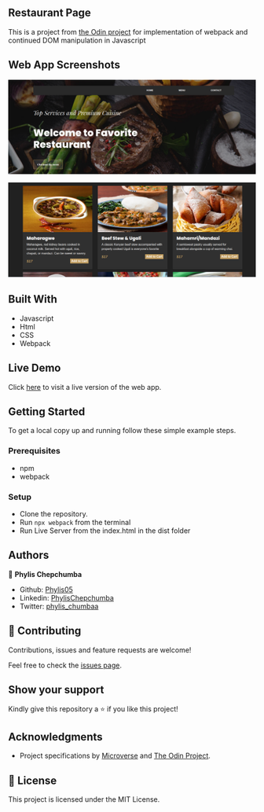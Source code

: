 ## Restaurant Page
This is a project from [the Odin project](https://www.theodinproject.com/courses/javascript/lessons/restaurant-page) for implementation of webpack and continued DOM manipulation in Javascript

## Web App Screenshots
![](./images/welcome.png)


![](./images/menu.png)

## Built With

- Javascript
- Html
- CSS
- Webpack

## Live Demo

Click [here]() to visit a live version of the web app.

## Getting Started

To get a local copy up and running follow these simple example steps.

### Prerequisites

- npm
- webpack

### Setup
- Clone the repository.
- Run `npx webpack` from the terminal
- Run Live Server from the index.html in the dist folder

## Authors

👤 **Phylis Chepchumba**

- Github: [Phylis05](https://github.com/phlylis05)
- Linkedin: [PhylisChepchumba](https://linkedin.com/PhylisChepchumba)
- Twitter: [phylis_chumbaa](https://twitter.com/phylis_chumbaa)

## 🤝 Contributing

Contributions, issues and feature requests are welcome!

Feel free to check the [issues page](https://github.com/Phylis05/restaurant-page-JS/issues).

## Show your support

Kindly give this repository a ⭐️ if you like this project!

## Acknowledgments

- Project specifications by [Microverse](https://www.microverse.org) and [The Odin Project](https://www.theodinproject.com/courses/javascript/lessons/restaurant-page).

## 📝 License

This project is licensed under the MIT License.
